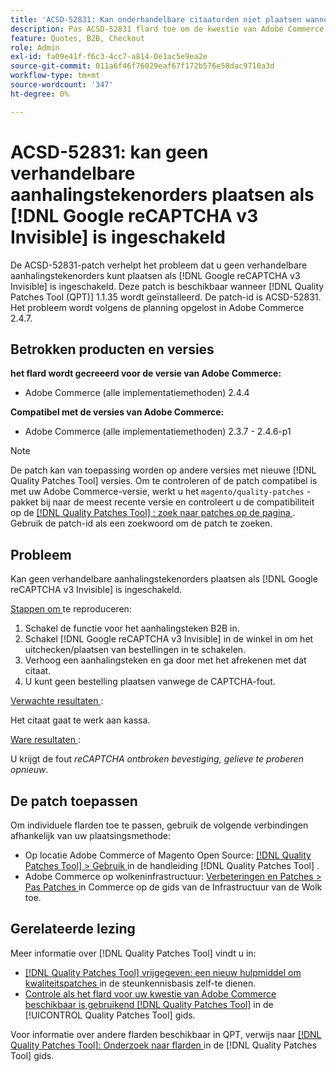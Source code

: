 ```yaml
---
title: 'ACSD-52831: Kan onderhandelbare citaatorden niet plaatsen wanneer  [!DNL Google reCAPTCHA v3 Invisible]  toegelaten'
description: Pas ACSD-52831 flard toe om de kwestie van Adobe Commerce te bevestigen waar u geen verhandelbare citaatorden kunt plaatsen wanneer  [!DNL Google reCAPTCHA v3 Invisible]  wordt toegelaten.
feature: Quotes, B2B, Checkout
role: Admin
exl-id: fa09e41f-f6c3-4cc7-a814-0e1ac5e9ea2e
source-git-commit: 011a6f46f76029eaf67f172b576e58dac9710a3d
workflow-type: tm+mt
source-wordcount: '347'
ht-degree: 0%

---
```


# ACSD-52831: kan geen verhandelbare aanhalingstekenorders plaatsen als [!DNL Google reCAPTCHA v3 Invisible] is ingeschakeld

De ACSD-52831-patch verhelpt het probleem dat u geen verhandelbare aanhalingstekenorders kunt plaatsen als [!DNL Google reCAPTCHA v3 Invisible] is ingeschakeld. Deze patch is beschikbaar wanneer [!DNL Quality Patches Tool (QPT)] 1.1.35 wordt geïnstalleerd. De patch-id is ACSD-52831. Het probleem wordt volgens de planning opgelost in Adobe Commerce 2.4.7.

## Betrokken producten en versies

**het flard wordt gecreeerd voor de versie van Adobe Commerce:**

* Adobe Commerce (alle implementatiemethoden) 2.4.4

**Compatibel met de versies van Adobe Commerce:**

* Adobe Commerce (alle implementatiemethoden) 2.3.7 - 2.4.6-p1

>[!NOTE]
>
>De patch kan van toepassing worden op andere versies met nieuwe [!DNL Quality Patches Tool] versies. Om te controleren of de patch compatibel is met uw Adobe Commerce-versie, werkt u het `magento/quality-patches` -pakket bij naar de meest recente versie en controleert u de compatibiliteit op de [[!DNL Quality Patches Tool] : zoek naar patches op de pagina ](https://experienceleague.adobe.com/tools/commerce-quality-patches/index.html) . Gebruik de patch-id als een zoekwoord om de patch te zoeken.

## Probleem

Kan geen verhandelbare aanhalingstekenorders plaatsen als [!DNL Google reCAPTCHA v3 Invisible] is ingeschakeld.

<u> Stappen om </u> te reproduceren:

1. Schakel de functie voor het aanhalingsteken B2B in.
1. Schakel [!DNL Google reCAPTCHA v3 Invisible] in de winkel in om het uitchecken/plaatsen van bestellingen in te schakelen.
1. Verhoog een aanhalingsteken en ga door met het afrekenen met dat citaat.
1. U kunt geen bestelling plaatsen vanwege de CAPTCHA-fout.

<u> Verwachte resultaten </u>:

Het citaat gaat te werk aan kassa.

<u> Ware resultaten </u>:

U krijgt de fout *reCAPTCHA ontbroken bevestiging, gelieve te proberen opnieuw*.

## De patch toepassen

Om individuele flarden toe te passen, gebruik de volgende verbindingen afhankelijk van uw plaatsingsmethode:

* Op locatie Adobe Commerce of Magento Open Source: [[!DNL Quality Patches Tool] > Gebruik ](/help/tools/quality-patches-tool/usage.md) in de handleiding [!DNL Quality Patches Tool] .
* Adobe Commerce op wolkeninfrastructuur: [ Verbeteringen en Patches > Pas Patches ](https://experienceleague.adobe.com/docs/commerce-cloud-service/user-guide/develop/upgrade/apply-patches.html) in Commerce op de gids van de Infrastructuur van de Wolk toe.

## Gerelateerde lezing

Meer informatie over [!DNL Quality Patches Tool] vindt u in:

* [[!DNL Quality Patches Tool]  vrijgegeven: een nieuw hulpmiddel om kwaliteitspatches ](https://experienceleague.adobe.com/en/docs/commerce-operations/tools/quality-patches-tool/quality-patches-tool-to-self-serve-quality-patches) in de steunkennisbasis zelf-te dienen.
* [ Controle als het flard voor uw kwestie van Adobe Commerce beschikbaar is gebruikend  [!DNL Quality Patches Tool]](/help/tools/quality-patches-tool/patches-available-in-qpt/check-patch-for-magento-issue-with-magento-quality-patches.md) in de [!UICONTROL Quality Patches Tool] gids.


Voor informatie over andere flarden beschikbaar in QPT, verwijs naar [[!DNL Quality Patches Tool]: Onderzoek naar flarden ](https://experienceleague.adobe.com/tools/commerce-quality-patches/index.html) in de [!DNL Quality Patches Tool] gids.
